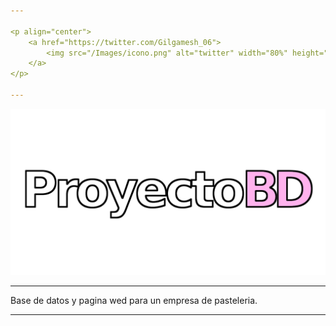 ```yaml
---

<p align="center">
	<a href="https://twitter.com/Gilgamesh_06">
		<img src="/Images/icono.png" alt="twitter" width="80%" height="80%"/>
	</a>
</p>

---
```


<p align="center"> 
 	<img src="/Images/logo.png" alt="MariaDB"/>
</p>

---

<p>
	Base de datos y pagina wed para un empresa de pasteleria.
</p>

---

